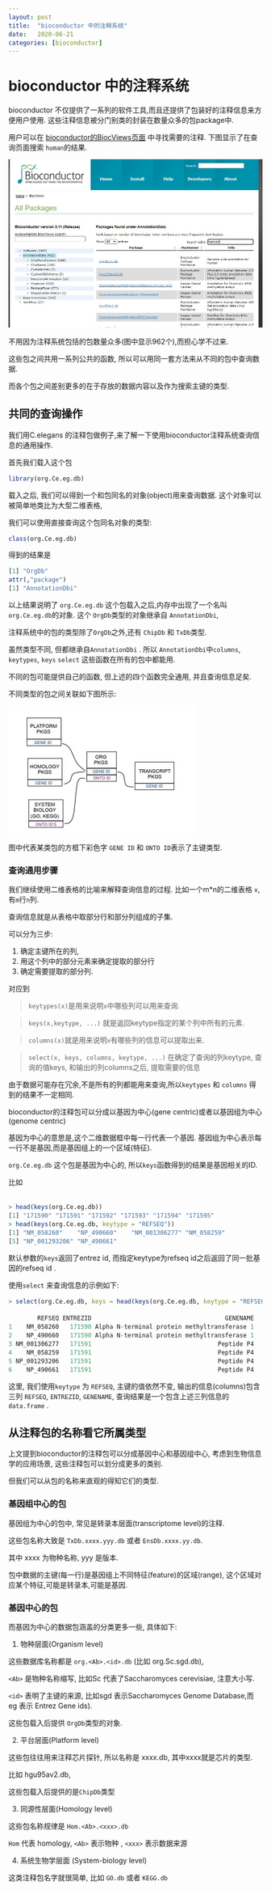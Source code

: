 ```yaml
---
layout: post
title:  "bioconductor 中的注释系统"
date:   2020-06-21
categories: [bioconductor]
---
```


# bioconductor 中的注释系统

bioconductor 不仅提供了一系列的软件工具,而且还提供了包装好的注释信息来方便用户使用.
这些注释信息被分门别类的封装在数量众多的包package中. 

用户可以在 [bioconductor的BiocViews页面](https://www.bioconductor.org/packages/release/BiocViews.html#___AnnotationData) 中寻找需要的注释. 下图显示了在查询页面搜索 `human`的结果. 

![](/assets/img/bioconductor_注释查询页面.jpg)

不用因为注释系统包括的包数量众多(图中显示962个),而担心学不过来. 

这些包之间共用一系列公共的函数, 所以可以用同一套方法来从不同的包中查询数据. 

而各个包之间差别更多的在于存放的数据内容以及作为搜索主键的类型. 

## 共同的查询操作 ##

我们用C.elegans 的注释包做例子,来了解一下使用bioconductor注释系统查询信息的通用操作. 

首先我们载入这个包
```R
library(org.Ce.eg.db)
```

载入之后, 我们可以得到一个和包同名的对象(object)用来查询数据. 这个对象可以被简单地类比为大型二维表格, 

我们可以使用直接查询这个包同名对象的类型:

```R
class(org.Ce.eg.db)
```

得到的结果是

```R
[1] "OrgDb"
attr(,"package")
[1] "AnnotationDbi"
```

以上结果说明了 `org.Ce.eg.db` 这个包载入之后,内存中出现了一个名叫`org.Ce.eg.db`的对象. 这个 `OrgDb`类型的对象继承自 `AnnotationDbi`, 

注释系统中的包的类型除了`OrgDb`之外,还有 `ChipDb` 和 `TxDb`类型. 

虽然类型不同, 但都继承自`AnnotationDbi` . 所以 `AnnotationDbi`中`columns`, `keytypes`, `keys` `select` 这些函数在所有的包中都能用. 

不同的包可能提供自己的函数, 但上述的四个函数完全通用, 并且查询信息足矣.

不同类型的包之间关联如下图所示: 

![bioconductor中的annotation](/assets/img/bioconductor中的annotation结构.jpg)

图中代表某类包的方框下彩色字 `GENE ID` 和 `ONTO ID`表示了主键类型. 

### 查询通用步骤 ###

我们继续使用二维表格的比喻来解释查询信息的过程. 比如一个m*n的二维表格 `x`, 有`m`行`n`列. 

查询信息就是从表格中取部分行和部分列组成的子集.

可以分为三步:

1. 确定主键所在的列, 
2. 用这个列中的部分元素来确定提取的部分行 
3. 确定需要提取的部分列.

对应到

> `keytypes(x)`是用来说明`x`中哪些列可以用来查询. 

> `keys(x,keytype, ...)` 就是返回keytype指定的某个列中所有的元素. 

> `columns(x)`就是用来说明`x`有哪些列的信息可以提取出来. 


> `select(x, keys, columns, keytype, ...)`  在确定了查询的列keytype, 查询的值keys, 和输出的列columns之后, 提取需要的信息

由于数据可能存在冗余,不是所有的列都能用来查询,所以`keytypes` 和 `columns` 得到的结果不一定相同. 

bioconductor的注释包可以分成以基因为中心(gene centric)或者以基因组为中心(genome centric)

基因为中心的意思是,这个二维数据框中每一行代表一个基因. 基因组为中心表示每一行不是基因,而是基因组上的一个区域(特征). 

`org.Ce.eg.db` 这个包是基因为中心的, 所以`keys`函数得到的结果是基因相关的ID.

比如 

```R

> head(keys(org.Ce.eg.db))
[1] "171590" "171591" "171592" "171593" "171594" "171595"
> head(keys(org.Ce.eg.db, keytype = "REFSEQ"))
[1] "NM_058260"    "NP_490660"    "NM_001306277" "NM_058259"   
[5] "NP_001293206" "NP_490661" 

```

默认参数的`keys`返回了entrez id, 而指定keytype为refseq id之后返回了同一批基因的refseq
 id . 

使用`select` 来查询信息的示例如下:

```R
> select(org.Ce.eg.db, keys = head(keys(org.Ce.eg.db, keytype = "REFSEQ")), keytype = "REFSEQ", columns = c("REFSEQ", "ENTREZID", "GENENAME"))

        REFSEQ ENTREZID                                     GENENAME
1    NM_058260   171590 Alpha N-terminal protein methyltransferase 1
2    NP_490660   171590 Alpha N-terminal protein methyltransferase 1
3 NM_001306277   171591                                   Peptide P4
4    NM_058259   171591                                   Peptide P4
5 NP_001293206   171591                                   Peptide P4
6    NP_490661   171591                                   Peptide P4
```

这里, 我们使用`keytype` 为 `REFSEQ`, 主键的值依然不变, 输出的信息(columns)包含三列 `REFSEQ`, `ENTREZID`, `GENENAME`, 查询结果是一个包含上述三列信息的`data.frame` . 





## 从注释包的名称看它所属类型 ##

上文提到bioconductor的注释包可以分成基因中心和基因组中心, 
考虑到生物信息学的应用场景, 这些注释包可以划分成更多的类别. 

但我们可以从包的名称来直观的得知它们的类型. 

### 基因组中心的包 ###

基因组为中心的包中, 常见是转录本层面(transcriptome level)的注释. 

这些包名称大致是 `TxDb.xxxx.yyy.db` 或者 `EnsDb.xxxx.yy.db`.

其中 xxxx 为物种名称, yyy 是版本. 

包中数据的主键(每一行)是基因组上不同特征(feature)的区域(range), 这个区域对应某个特征,可能是转录本,可能是基因. 


### 基因中心的包 ###

而基因为中心的数据包涵盖的分类更多一些, 具体如下: 

1. 物种层面(Organism level)

这些数据库名称都是  `org.<Ab>.<id>.db` (比如 org.Sc.sgd.db),  

`<Ab>` 是物种名称缩写, 比如Sc 代表了Saccharomyces cerevisiae, 注意大小写. 

`<id>` 表明了主键的来源, 比如sgd 表示Saccharomyces Genome Database,而 eg 表示 Entrez Gene ids).

这些包载入后提供 `OrgDb`类型的对象. 


2. 平台层面(Platform level)

这些包往往用来注释芯片探针, 所以名称是 xxxx.db, 其中xxxx就是芯片的类型. 

比如 hgu95av2.db, 

这些包载入后提供的是`ChipDb`类型

3. 同源性层面(Homology level)

这些包名称规律是 `Hom.<Ab>.<xxx>.db`

`Hom` 代表 homology,  `<Ab>` 表示物种  , `<xxx>` 表示数据来源

4. 系统生物学层面 (System-biology level)

这类注释包名字就很简单, 比如 `GO.db` 或者 `KEGG.db`









